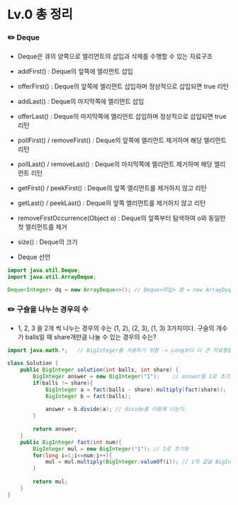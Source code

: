 # Lv.0 총 정리

###        ✏️ Deque

- Deque은 큐의 양쪽으로 엘리먼트의 삽입과 삭제를 수행할 수 있는 자료구조 </br>
- addFirst() : Deque의 앞쪽에 엘리먼트 삽입 </br>
- offerFirst() : Deque의 앞쪽에 엘리먼트 삽입하며 정상적으로 삽입되면 true 리턴 </br>
- addLast() : Deque의 마지막쪽에 엘리먼트 삽입 </br>
- offerLast() : Deque의 마지막쪽에 엘리먼트 삽입하며 정상적으로 삽입되면 true 리턴 </br>
- pollFirst() / removeFirst() : Deque의 앞쪽에 엘리먼트 제거하며 해당 엘리먼트 리턴 </br>
- pollLast() / removeLast() : Deque의 마지막쪽에 엘리먼트 제거하며 해당 엘리먼트 리턴 </br>
- getFirst() / peekFirst() : Deque의 앞쪽 엘리먼트를 제거하지 않고 리턴 </br>
- getLast() / peekLast() : Deque의 앞쪽 엘리먼트를 제거하지 않고 리턴 </br>
- removeFirstOccurrence(Object o) : Deque의 앞쪽부터 탐색하여 o와 동일한 첫 엘리먼트를 제거 </br>
- size() : Deque의 크기 </br>

- Deque 선언
```java
import java.util.Deque;
import java.util.ArrayDeque;

Deque<Integer> dq = new ArrayDeque<>(); // Deque<타입> 명 = new ArrayDeque<>()
```

###        ✏️ 구슬을 나누는 경우의 수

- 1, 2, 3 을 2개 씩 나누는 경우의 수는 (1, 2), (2, 3), (1, 3) 3가지이다. 구슬의 개수가 balls일 때 share개만큼 나눌 수 있는 경우의 수는? </br>
```java
import java.math.*;   // BigInteger를 사용하기 위함 -> Long보다 더 큰 자료형을 사용해야할 때

class Solution {
    public BigInteger solution(int balls, int share) {
        BigInteger answer = new BigInteger("1");    // answer를 1로 초기화
        if(balls != share){
            BigInteger a = fact(balls - share).multiply(fact(share));   // multiply를 이용해서 곱한다.
            BigInteger b = fact(balls);
        
            answer = b.divide(a); // divide를 이용해 나눈다.
        }
        
        return answer;
    }
    public BigInteger fact(int num){
        BigInteger mul = new BigInteger("1"); // 1로 초기화
        for(long i=1;i<=num;i++){
            mul = mul.multiply(BigInteger.valueOf(i)); // i의 값을 BigInteger 형태로 바꾸어 반복문 안의 i를 다 곱한 값을 mul에 넣어준다.
        }
        
        return mul;
    }
}
```

